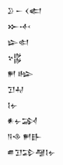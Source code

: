<div class='block'>
<div class='line'>𒊒 𒀸 𒌋𒅗</div>
<div class='line'>𒁍𒋾</div>
<div class='line'>𒇽𒊕</div>
<div class='line'>𒆳𒌵</div>
<div class='line'>𒂍 𒈗</div>
<div class='line'>𒋛𒄷</div>
<div class='line'>𒋙𒉡</div>
<div class='line'>𒀭𒉡𒋆</div>
<div class='line'>𒀀𒈾 𒂍𒃲</div>
<div class='line'>𒌑𒋛𒁉𒆷𒋙𒉡</div>
</div>